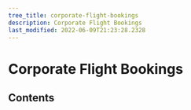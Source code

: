 ```yaml
---
tree_title: corporate-flight-bookings
description: Corporate Flight Bookings
last_modified: 2022-06-09T21:23:28.2328
---
```


# Corporate Flight Bookings

## Contents
